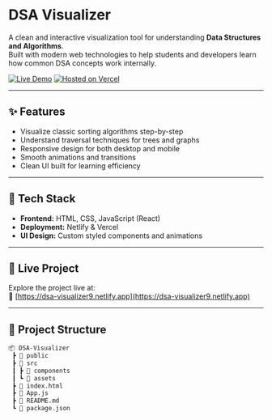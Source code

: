 # DSA Visualizer

A clean and interactive visualization tool for understanding **Data Structures and Algorithms**.  
Built with modern web technologies to help students and developers learn how common DSA concepts work internally.

[![Live Demo](https://img.shields.io/badge/Live-Demo-orange?style=for-the-badge)](https://dsa-visualizer9.netlify.app)
[![Hosted on Vercel](https://img.shields.io/badge/Hosted%20on-Vercel-black?style=for-the-badge&logo=vercel)](https://vercel.com/)

---

## ✨ Features

- Visualize classic sorting algorithms step-by-step  
- Understand traversal techniques for trees and graphs  
- Responsive design for both desktop and mobile  
- Smooth animations and transitions  
- Clean UI built for learning efficiency

---

## 🚀 Tech Stack

- **Frontend:** HTML, CSS, JavaScript (React)  
- **Deployment:** Netlify & Vercel  
- **UI Design:** Custom styled components and animations

---

## 📌 Live Project

Explore the project live at:  
🔗 [https://dsa-visualizer9.netlify.app](https://dsa-visualizer9.netlify.app)

---

## 📂 Project Structure

```bash
📦 DSA-Visualizer
 ┣ 📁 public
 ┣ 📁 src
 ┃ ┣ 📁 components
 ┃ ┗ 📁 assets
 ┣ 📄 index.html
 ┣ 📄 App.js
 ┣ 📄 README.md
 ┗ 📄 package.json
